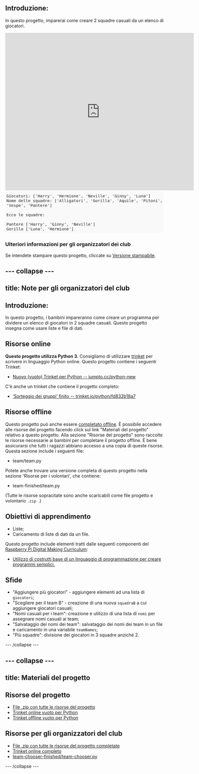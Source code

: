 ## Introduzione:

In questo progetto, imparerai come creare 2 squadre casuali da un elenco di giocatori.

<div class="trinket">
  <iframe src="https://trinket.io/embed/python/fd832b18a7?outputOnly=true&start=result" width="600" height="500" frameborder="0" marginwidth="0" marginheight="0" allowfullscreen>
  </iframe>
  <img src="images/team-finished.png">
</div>

### Ulteriori informazioni per gli organizzatori dei club

Se intendete stampare questo progetto, cliccate su [Versione stampabile](https://projects.raspberrypi.org/it-IT/projects/team-chooser/print).

--- collapse ---
---
title: Note per gli organizzatori del club
---
## Introduzione:

In questo progetto, i bambini impareranno come creare un programma per dividere un elenco di giocatori in 2 squadre casuali. Questo progetto insegna come usare liste e file di dati.

## Risorse online

**Questo progetto utilizza Python 3.** Consigliamo di utilizzare [trinket](https://trinket.io/) per scrivere in linguaggio Python online. Questo progetto contiene i seguenti Trinket:

* [Nuovo (vuoto) Trinket per Python -- jumpto.cc/python-new](http://jumpto.cc/python-new)

C'è anche un trinket che contiene il progetto completo:

* [‘Sorteggio dei gruppi’ finito -- trinket.io/python/fd832b18a7](https://trinket.io/python/fd832b18a7)

## Risorse offline

Questo progetto può anche essere [completato offline](https://www.codeclubprojects.org/en-GB/resources/python-working-offline/). È possibile accedere alle risorse del progetto facendo click sul link "Materiali del progetto" relativo a questo progetto. Alla sezione "Risorse del progetto" sono raccolte le risorse necessarie ai bambini per completare il progetto offline. È bene assicurarsi che tutti i ragazzi abbiano accesso a una copia di queste risorse. Questa sezione include i seguenti file:

* team/team.py

Potete anche trovare una versione completa di questo progetto nella sezione 'Risorse per i volontari', che contiene:

* team-finished/team.py

(Tutte le risorse sopracitate sono anche scaricabili come file progetto e volontario `.zip `.)

## Obiettivi di apprendimento

* Liste;
* Caricamento di liste di dati da un file.

Questo progetto include elementi tratti dalle seguenti componenti del [Raspberry Pi Digital Making Curriculum](http://rpf.io/curriculum):

* [Utilizzo di costrutti base di un linguaggio di programmazione per creare programmi semplici.](https://www.raspberrypi.org/curriculum/programming/creator)

## Sfide

* "Aggiungere più giocatori" - aggiungere elementi ad una lista di `giocatori`;
* "Scegliere per il team B" - creazione di una nuova `squadraB` a cui aggiungere giocatori casuali;
* "Nomi casuali per i team": creazione e utilizzo di una lista di `nomi` per assegnare nomi casuali ai team;
* "Salvataggio dei nomi dei team": salvataggio dei nomi dei team in un file e caricamento in una variabile `teamNames`;
* "Più squadre": divisione dei giocatori in 3 squadre anziché 2.

--- /collapse ---

--- collapse ---
---
title: Materiali del progetto
---
## Risorse del progetto

* [File .zip con tutte le risorse del progetto](resources/team-chooser-project-resources.zip)
* [Trinket online vuoto per Python](http://jumpto.cc/python-new)
* [Trinket offline vuoto per Python](resources/new-new.py)

## Risorse per gli organizzatori del club

* [File .zip con tutte le risorse del progetto completate](resources/team-chooser-volunteer-resources.zip)
* [Trinket online completo](https://trinket.io/python/fd832b18a7)
* [team-chooser-finished/team-chooser.py](resources/team-chooser-finished-team-chooser.py)

--- /collapse ---